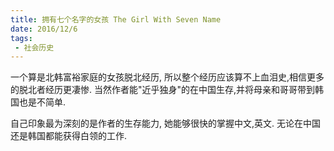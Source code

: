 ```yaml
---
title: 拥有七个名字的女孩 The Girl With Seven Name
date: 2016/12/6
tags:
 - 社会历史 
---
```


一个算是北韩富裕家庭的女孩脱北经历, 所以整个经历应该算不上血泪史,相信更多的脱北者经历更凄惨.
当然作者能"近乎独身"的在中国生存,并将母亲和哥哥带到韩国也是不简单.

自己印象最为深刻的是作者的生存能力, 她能够很快的掌握中文,英文. 无论在中国还是韩国都能获得白领的工作.